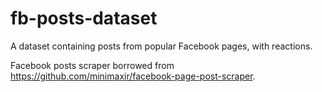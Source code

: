 # fb-posts-dataset
A dataset containing posts from popular Facebook pages, with reactions.

Facebook posts scraper borrowed from https://github.com/minimaxir/facebook-page-post-scraper.